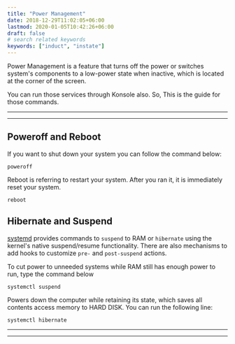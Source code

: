 ```yaml
---
title: "Power Management"
date: 2018-12-29T11:02:05+06:00
lastmod: 2020-01-05T10:42:26+06:00
draft: false
# search related keywords
keywords: ["induct", "instate"]
---
```

Power Management is a feature that turns off the power or switches system's components to a low-power state when inactive, which is located at the corner of the screen.

You can run those services through Konsole also. So, This is the guide for those commands.

---
---

## Poweroff and Reboot
If you want to shut down your system you can follow the command below:
```
poweroff    
```
Reboot is referring to restart your system. After you ran it, it is immediately reset your system.
```
reboot  
```
## Hibernate and Suspend
[systemd](https://www.koompi.org/basic/system-manager/system_manager/) provides commands to `suspend` to RAM or `hibernate` using the kernel's native suspend/resume functionality. There are also mechanisms to add hooks to customize `pre-` and `post-suspend` actions.

To cut power to unneeded systems while RAM still has enough power to run, type the command below
```
systemctl suspend
```

Powers down the computer while retaining its state, which saves all contents access memory to HARD DISK. You can run the following line:
```
systemctl hibernate
```

----
----